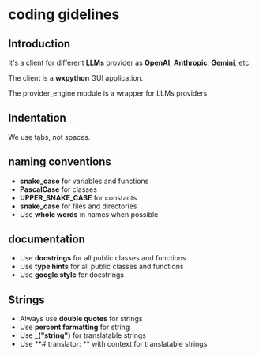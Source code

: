 # coding gidelines

## Introduction

It's a client for different **LLMs** provider as **OpenAI**, **Anthropic**, **Gemini**, etc.

The client is a **wxpython** GUI application.

The provider_engine module is a wrapper for LLMs providers

## Indentation

We use tabs, not spaces.

## naming conventions

- **snake_case** for variables and functions
- **PascalCase** for classes
- **UPPER_SNAKE_CASE** for constants
- **snake_case** for files and directories
- Use **whole words** in names when possible

## documentation

- Use **docstrings** for all public classes and functions
- Use **type hints** for all public classes and functions
- Use **google style** for docstrings

## Strings

- Always use **double quotes** for strings
- Use **percent formatting** for string
- Use **\_("string")** for translatable strings
- Use \*\*# translator: \*\* with context for translatable strings
